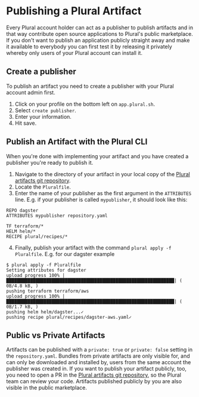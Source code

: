 # Publishing a Plural Artifact

Every Plural account holder can act as a publisher to publish artifacts and in that way contribute open source applications to Plural's public marketplace.
If you don't want to publish an application publicly straight away and make it available to everybody you can first test it by releasing it privately whereby only users of your Plural account can install it.

## Create a publisher
To publish an artifact you need to create a publisher with your Plural account admin first.

1. Click on your profile on the bottom left on `app.plural.sh`.
2. Select `create publisher`.
3. Enter your information. 
4. Hit save.

## Publish an Artifact with the Plural CLI
When you're done with implementing your artifact and you have created a publisher you're ready to publish it. 

1. Navigate to the directory of your artifact in your local copy of the [Plural artifacts git repository](https://github.com/pluralsh/plural-artifacts).
2. Locate the `Pluralfile`.
3. Enter the name of your publisher as the first argument in the `ATTRIBUTES` line. E.g. if your publisher is called `mypublisher`, it should look like this:

```
REPO dagster
ATTRIBUTES mypublisher repository.yaml

TF terraform/*
HELM helm/*
RECIPE plural/recipes/*
```

4. Finally, publish your artifact with the command `plural apply -f Pluralfile`. E.g. for our dagster example
```console
$ plural apply -f Pluralfile
Setting attributes for dagster
upload progress 100% |███████████████████████████████████████████████████████████████| ( 0B/4.8 kB, )
pushing terraform terraform/aws
upload progress 100% |███████████████████████████████████████████████████████████████| ( 0B/1.7 kB, )
pushing helm helm/dagster...✓
pushing recipe plural/recipes/dagster-aws.yaml✓
```

## Public vs Private Artifacts
Artifacts can be published with a `private: true` or `private: false` setting in the `repository.yaml`.
Bundles from private artifacts are only visible for, and can only be downloaded and installed by, users from the same account the publisher was created in.
If you want to publish your artifact publicly, too, you need to open a PR in the [Plural artifacts git repository](https://github.com/pluralsh/plural-artifacts), so the Plural team can review your code.
Artifacts published publicly by you are also visible in the public marketplace.
